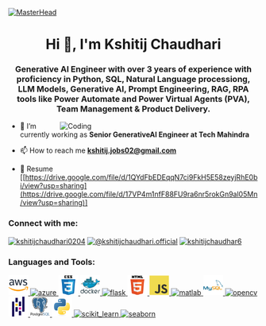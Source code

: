 [![MasterHead](https://media.licdn.com/dms/image/C4E12AQFRhw0xN-Dr9A/article-cover_image-shrink_600_2000/0/1599649394493?e=2147483647&v=beta&t=e_gcrig_cWJqz9Io8bZ1iSFKHJZMtILfEqdSLVzKevM)](https://codegrills.in)
<h1 align="center">Hi 👋, I'm Kshitij Chaudhari</h1>
<h3 align="center"> Generative AI Engineer with over 3 years of experience with proficiency in Python, SQL, Natural Language processiong, LLM Models, Generative AI, Prompt Engineering, RAG, RPA tools like Power Automate and Power Virtual Agents (PVA), Team Management & Product Delivery. </h3>
<img align="right" alt="Coding" width="400" src="https://miro.medium.com/v2/resize:fit:1400/1*dBPwuC3Dh2WWFFYTwogTMA.gif">

- 🔭 I’m currently working as **Senior GenerativeAI Engineer at Tech Mahindra**

- 📫 How to reach me **kshitij.jobs02@gmail.com**

- 📄 Resume [[https://drive.google.com/file/d/1QYdFbEDEqqN7ci9FkH5E58zeyjRhE0bi/view?usp=sharing](https://drive.google.com/file/d/17VP4m1nfF88FU9ra6nr5rokGn9al05Mn/view?usp=sharing)]

<h3 align="left">Connect with me:</h3>
<p align="left">
<a href="https://linkedin.com/in/kshitijchaudhari0204" target="blank"><img align="center" src="https://raw.githubusercontent.com/rahuldkjain/github-profile-readme-generator/master/src/images/icons/Social/linked-in-alt.svg" alt="kshitijchaudhari0204" height="30" width="40" /></a>
<a href="https://medium.com/@kshitijchaudhari.official" target="blank"><img align="center" src="https://raw.githubusercontent.com/rahuldkjain/github-profile-readme-generator/master/src/images/icons/Social/medium.svg" alt="@kshitijchaudhari.official" height="30" width="40" /></a>
<a href="https://www.hackerrank.com/kshitijchaudhar6" target="blank"><img align="center" src="https://raw.githubusercontent.com/rahuldkjain/github-profile-readme-generator/master/src/images/icons/Social/hackerrank.svg" alt="kshitijchaudhar6" height="30" width="40" /></a>
</p>

<h3 align="left">Languages and Tools:</h3>
<p align="left"> <a href="https://aws.amazon.com" target="_blank" rel="noreferrer"> <img src="https://raw.githubusercontent.com/devicons/devicon/master/icons/amazonwebservices/amazonwebservices-original-wordmark.svg" alt="aws" width="40" height="40"/> </a> <a href="https://azure.microsoft.com/en-in/" target="_blank" rel="noreferrer"> <img src="https://www.vectorlogo.zone/logos/microsoft_azure/microsoft_azure-icon.svg" alt="azure" width="40" height="40"/> </a> <a href="https://www.w3schools.com/css/" target="_blank" rel="noreferrer"> <img src="https://raw.githubusercontent.com/devicons/devicon/master/icons/css3/css3-original-wordmark.svg" alt="css3" width="40" height="40"/> </a> <a href="https://www.docker.com/" target="_blank" rel="noreferrer"> <img src="https://raw.githubusercontent.com/devicons/devicon/master/icons/docker/docker-original-wordmark.svg" alt="docker" width="40" height="40"/> </a> <a href="https://flask.palletsprojects.com/" target="_blank" rel="noreferrer"> <img src="https://www.vectorlogo.zone/logos/pocoo_flask/pocoo_flask-icon.svg" alt="flask" width="40" height="40"/> </a> <a href="https://www.w3.org/html/" target="_blank" rel="noreferrer"> <img src="https://raw.githubusercontent.com/devicons/devicon/master/icons/html5/html5-original-wordmark.svg" alt="html5" width="40" height="40"/> </a> <a href="https://developer.mozilla.org/en-US/docs/Web/JavaScript" target="_blank" rel="noreferrer"> <img src="https://raw.githubusercontent.com/devicons/devicon/master/icons/javascript/javascript-original.svg" alt="javascript" width="40" height="40"/> </a> <a href="https://www.mathworks.com/" target="_blank" rel="noreferrer"> <img src="https://upload.wikimedia.org/wikipedia/commons/2/21/Matlab_Logo.png" alt="matlab" width="40" height="40"/> </a> <a href="https://www.mysql.com/" target="_blank" rel="noreferrer"> <img src="https://raw.githubusercontent.com/devicons/devicon/master/icons/mysql/mysql-original-wordmark.svg" alt="mysql" width="40" height="40"/> </a> <a href="https://opencv.org/" target="_blank" rel="noreferrer"> <img src="https://www.vectorlogo.zone/logos/opencv/opencv-icon.svg" alt="opencv" width="40" height="40"/> </a> <a href="https://pandas.pydata.org/" target="_blank" rel="noreferrer"> <img src="https://raw.githubusercontent.com/devicons/devicon/2ae2a900d2f041da66e950e4d48052658d850630/icons/pandas/pandas-original.svg" alt="pandas" width="40" height="40"/> </a> <a href="https://www.postgresql.org" target="_blank" rel="noreferrer"> <img src="https://raw.githubusercontent.com/devicons/devicon/master/icons/postgresql/postgresql-original-wordmark.svg" alt="postgresql" width="40" height="40"/> </a> <a href="https://www.python.org" target="_blank" rel="noreferrer"> <img src="https://raw.githubusercontent.com/devicons/devicon/master/icons/python/python-original.svg" alt="python" width="40" height="40"/> </a> <a href="https://scikit-learn.org/" target="_blank" rel="noreferrer"> <img src="https://upload.wikimedia.org/wikipedia/commons/0/05/Scikit_learn_logo_small.svg" alt="scikit_learn" width="40" height="40"/> </a> <a href="https://seaborn.pydata.org/" target="_blank" rel="noreferrer"> <img src="https://seaborn.pydata.org/_images/logo-mark-lightbg.svg" alt="seaborn" width="40" height="40"/> </a> </p>

